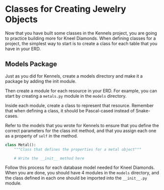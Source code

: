 # Classes for Creating Jewelry Objects

Now that you have built some classes in the Kennels project, you are going to practice building more for Kneel Diamonds. When defining classes for a project, the simplest way to start is to create a class for each table that you have in your ERD.

## Models Package

Just as you did for Kennels, create a models directory and make it a package by adding the init module.

Then create a module for each resource in your ERD. For example, you can start by creating a `metals.py` module in the `models` directory.

Inside each module, create a class to represent that resource. Remember that when defining a class, it should be Pascal-cased instead of Snake-cases.

Refer to the models that you wrote for Kennels to ensure that you define the correct parameters for the class init method, and that you assign each one as a property of `self` in the method.

```py
class Metal():
    """Class that defines the properties for a metal object"""

    # Write the __init__ method here
```

Follow this process for each database model needed for Kneel Diamonds. When you are done, you should have 4 modules in the `models` directory, and the class defined in each one should be imported into the `__init__.py` module.
